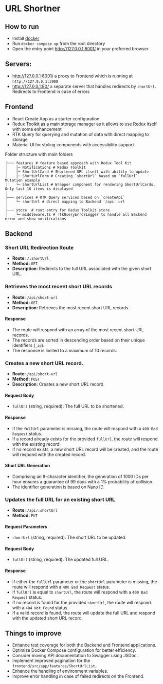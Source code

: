 # URL Shortner

## How to run

- Install [docker](https://docs.docker.com/desktop/install/mac-install/)
- Run `docker compose up` from the root directory
- Open the entry point http://127.0.0.1:8001/ in your preferred browser

## Servers:

- http://127.0.0.1:8001/ a proxy to Frontend which is running at `http://127.0.0.1:3000`
- http://127.0.0.1:80/ a separate server that handles redirects by `shortUrl`. Redirects to Frontend in case of errors

## Frontend

- React Create App as a starter configuration
- Redux Toolkit as a main storage manager as it allows to use Redux itself with some enhancement
- RTK Query for querying and mutation of data with direct mapping to storage
- Material UI for styling components with accessibility support

Folder structure with main folders

```
│─── features # feature based approach with Redux Tool Kit
│    │─ Notifications # Redux Toolkit 
│    │─ ShortUrlCard # Shortened URL itself with ability to update
│    │─ ShortUrlForm # Creating `shortUrl` based on `fullUrl`. Mutation example
│    └─ ShortUrlList # Wrapper component for rendering ShortUrlCards. Only last 10 items is displayed
│    
│─── services # RTK Query services based on `createApi`
│    └─ shortUrl # direct mapping to Backend `/api` url
│
│─── store  # root entry for Redux Toolkit store
│    └─ middleware.ts # rtkQueryErrorLogger to handle all Backend error and show notifications
```

## Backend

### Short URL Redirection Route

- **Route:** `/:shortUrl`
- **Method:** `GET`
- **Description:** Redirects to the full URL associated with the given short URL.

### Retrieves the most recent short URL records

- **Route:** `/api/short-url`
- **Method:** `GET`
- **Description:** Retrieves the most recent short URL records.

#### Response

- The route will respond with an array of the most recent short URL records.
- The records are sorted in descending order based on their unique identifiers (`_id`).
- The response is limited to a maximum of 10 records.

### Creates a new short URL record.

- **Route:** `/api/short-url`
- **Method:** `POST`
- **Description:** Creates a new short URL record.

#### Request Body

- `fullUrl` (string, required): The full URL to be shortened.

#### Response

- If the `fullUrl` parameter is missing, the route will respond with a `400 Bad Request` status.
- If a record already exists for the provided `fullUrl`, the route will respond with the existing record.
- If no record exists, a new short URL record will be created, and the route will respond with the created record.

#### Short URL Generation

- Comprising an 8-character identifier, the generation of 1000 IDs per hour ensures a guarantee of 99 days with a 1%
  probability of collision.
- The identifier generation is based on [Nano ID](https://zelark.github.io/nano-id-cc/).

### Updates the full URL for an existing short URL

- **Route:** `/api/:shortUrl`
- **Method:** `PUT`

#### Request Parameters

- `shortUrl` (string, required): The short URL to be updated.

#### Request Body

- `fullUrl` (string, required): The updated full URL.

#### Response

- If either the `fullUrl` parameter or the `shortUrl` parameter is missing, the route will respond with
  a `400 Bad Request` status.
- If `fullUrl` is equal to `shortUrl`, the route will respond with a `400 Bad Request` status.
- If no record is found for the provided `shortUrl`, the route will respond with a `404 Not Found` status.
- If a valid record is found, the route will update the full URL and respond with the updated short URL record.

## Things to improve

- Enhance test coverage for both the Backend and Frontend applications.
- Optimize Docker Compose configuration for better efficiency.
- Consider moving API documentation to Swagger using JSDoc.
- Implement improved pagination for the `frontend/src/app/features/ShortUrlList`.
- Enhance the handling of environment variables.
- Improve error handling in case of failed redirects on the Frontend.